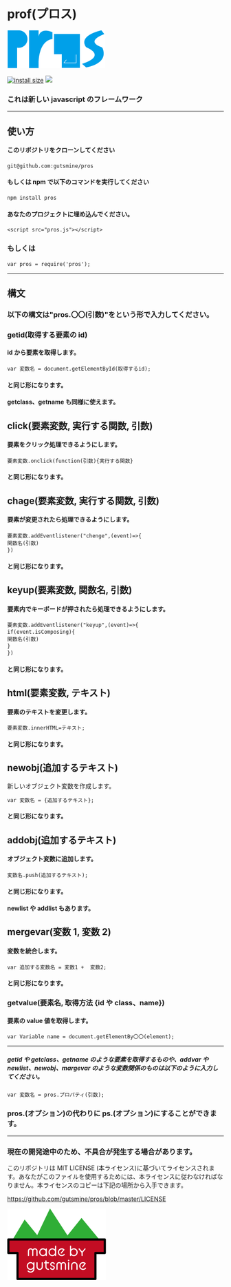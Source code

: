 # prof(プロス)

<img src="pros.png" style="zoom:50%;" />

[![install size](https://packagephobia.now.sh/badge?p=pros)](https://packagephobia.now.sh/result?p=pros) <img src="https://img.shields.io/npm/dt/pros">

### これは新しい javascript のフレームワーク

---

## 使い方

#### このリポジトリをクローンしてください

    git@github.com:gutsmine/pros

#### もしくは npm で以下のコマンドを実行してください

```
npm install pros
```

#### あなたのプロジェクトに埋め込んでください。

    <script src="pros.js"></script>

### もしくは

    var pros = require('pros');

---

## 構文

### 以下の構文は"pros.〇〇(引数)"をという形で入力してください。

### getid(取得する要素の id)

#### id から要素を取得します。

    var 変数名 = document.getElementById(取得するid);

#### と同じ形になります。

#### getclass、getname も同様に使えます。

## click(要素変数, 実行する関数, 引数)

#### 要素をクリック処理できるようにします。

    要素変数.onclick(function(引数){実行する関数}

#### と同じ形になります。

## chage(要素変数, 実行する関数, 引数)

#### 要素が変更されたら処理できるようにします。

    要素変数.addEventlistener("chenge",(event)=>{
    関数名(引数)
    })

#### と同じ形になります。

## keyup(要素変数, 関数名, 引数)

#### 要素内でキーボードが押されたら処理できるようにします。

    要素変数.addEventlistener("keyup",(event)=>{
    if(event.isComposing){
    関数名(引数)
    }
    })

#### と同じ形になります。

## html(要素変数, テキスト)

#### 要素のテキストを変更します。

    要素変数.innerHTML=テキスト;

#### と同じ形になります。

## newobj(追加するテキスト)

新しいオブジェクト変数を作成します。

```
var 変数名 = {追加するテキスト};
```

#### と同じ形になります。

## addobj(追加するテキスト)

#### オブジェクト変数に追加します。

```
変数名.push(追加するテキスト);
```

#### と同じ形になります。

#### newlist や addlist もあります。

## mergevar(変数 1, 変数 2)

#### 変数を統合します。

```
var 追加する変数名 = 変数1 +  変数2;
```

#### と同じ形になります。

### getvalue(要素名, 取得方法 {id や class、name})

#### 要素の value 値を取得します。

```
var Variable name = document.getElementBy〇〇(element);
```

---

##### getid や getclass、getname のような要素を取得するものや、addvar や newlist、newobj、margevar のような変数関係のものは以下のように入力してください。

```
var 変数名 = pros.プロパティ(引数);
```

### pros.(オプション)の代わりに ps.(オプション)にすることができます。

---

### 現在の開発途中のため、不具合が発生する場合があります。

このリポジトリは MIT LICENSE (本ライセンス)に基づいてライセンスされます。あなたがこのファイルを使用するためには、本ライセンスに従わなければなりません。本ライセンスのコピーは下記の場所から入手できます。

https://github.com/gutsmine/pros/blob/master/LICENSE

<img src="gutsminemade-by.png" style="zoom:50%;" />
